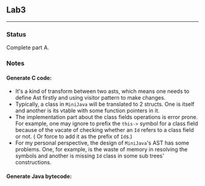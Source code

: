 ## Lab3

----
### Status
Complete part A.

### Notes
#### Generate C code:
+ It's a kind of transform between two asts, which means one needs to define Ast firstly and using visitor pattern
to make changes.
+ Typically, a class in `MiniJava` will be translated to 2 structs. One is itself and another is its vtable with some
function pointers in it.
+ The implementation part about the class fields operations is error prone. For example, one may ignore to prefix
the `this->` symbol for a class field because of the vacate of checking whether an `Id` refers to a class field or not. (
Or force to add it as the prefix of `Id`s.)
+ For my personal perspective, the design of `MiniJava`'s AST has some problems. One, for example, is the waste of memory
in resolving the symbols and another is missing `Id` class in some sub trees' constructions.

#### Generate Java bytecode:
